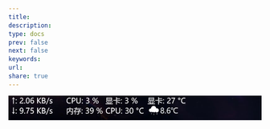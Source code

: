 ```yaml
---
title: 
description: 
type: docs
prev: false
next: false
keywords: 
url: 
share: true
---
```

![b07c86a657eb3bcd5d9ca012addb92a1_MD5.jpeg](./_attachments/b07c86a657eb3bcd5d9ca012addb92a1_MD5.jpeg)